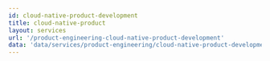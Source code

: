 ```yaml
---
id: cloud-native-product-development
title: cloud-native-product
layout: services
url: '/product-engineering-cloud-native-product-development'
data: 'data/services/product-engineering/cloud-native-product-development.json'
---
```



<section class="section-padding bg-light">

</section>
